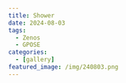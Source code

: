 ```yaml
---
title: Shower
date: 2024-08-03
tags:
  - Zenos
  - GPOSE
categories:
  - [gallery]
featured_image: /img/240803.png
---
```

